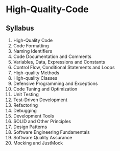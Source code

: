 High-Quality-Code
=================

## Syllabus

01. High-Quality Code
02. Code Formatting
03. Naming Identifiers
04. Code Documentation and Comments
05. Variables, Data, Expressions and Constants
06. Control Flow, Conditional Statements and Loops
07. High-quality Methods
08. High-quality Classes
09. Defensive Programming and Exceptions
10. Code Tuning and Optimization
11. Unit Testing
12. Test-Driven Development
13. Refactoring
14. Debugging
15. Development Tools
16. SOLID and Other Principles
17. Design Patterns
18. Software Engineering Fundamentals
19. Software Quality Assurance
20. Mocking and JustMock
